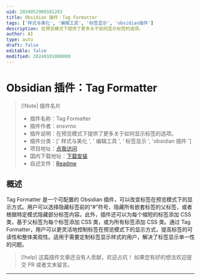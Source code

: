 ```yaml
---
uid: 2024052909181283
title: Obsidian 插件：Tag Formatter
tags: ['样式与美化', '编辑工具', '标签显示', 'obsidian插件']
description: 在预览模式下提供了更多关于如何显示标签的选项。
author: AI
type: auto
draft: false
editable: false
modified: 20240101000000
---
```


# Obsidian 插件：Tag Formatter

> [!Note] 插件名片
> - 插件名称：Tag Formatter
> - 插件作者：snsvrno
> - 插件说明：在预览模式下提供了更多关于如何显示标签的选项。
> - 插件分类：[' 样式与美化 ', ' 编辑工具 ', ' 标签显示 ', 'obsidian 插件 ']
> - 项目地址：[点我访问](https://github.com/snsvrno/snsvrno-short-tags)
> - 国内下载地址：[下载安装](https://pkmer.cn/products/plugin/pluginMarket/?snsvrno-tags)
> - 自述文件：[Readme](https://ghproxy.net/https://raw.githubusercontent.com/snsvrno/snsvrno-short-tags/main/README.md)

## 概述

Tag Formatter 是一个可配置的 Obsidian 插件，可以改变标签在预览模式下的显示方式。用户可以选择隐藏标签前的“#”符号，隐藏所有嵌套标签的父标签，或者根据特定模式隐藏部分标签内容。此外，插件还可以为每个缩短的标签添加 CSS 类，基于父标签为每个标签添加 CSS 类，或为所有标签添加 CSS 类。通过 Tag Formatter，用户可以更灵活地控制标签在预览模式下的显示方式，提高标签的可读性和整体美观性。适用于需要定制标签显示样式的用户，解决了标签显示单一性的问题。

> [!help]
> 这篇插件文章还没有人贡献，欢迎占坑！
> 如果您有好的想法欢迎提交 PR 或者文末留言。

---



